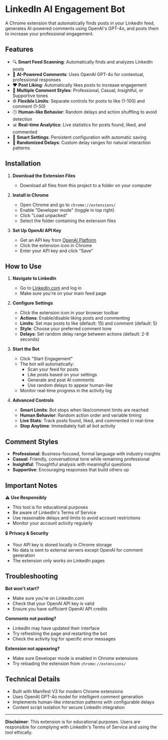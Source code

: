 # LinkedIn AI Engagement Bot

A Chrome extension that automatically finds posts in your LinkedIn feed, generates AI-powered comments using OpenAI's GPT-4o, and posts them to increase your professional engagement.

## Features

- 🔍 **Smart Feed Scanning**: Automatically finds and analyzes LinkedIn posts
- 🤖 **AI-Powered Comments**: Uses OpenAI GPT-4o for contextual, professional responses
- ❤️ **Post Liking**: Automatically likes posts to increase engagement
- 🎯 **Multiple Comment Styles**: Professional, Casual, Insightful, or Supportive tones
- ⚙️ **Flexible Limits**: Separate controls for posts to like (1-100) and comment (1-50)
- 🕒 **Human-like Behavior**: Random delays and action shuffling to avoid detection
- 📊 **Real-time Analytics**: Live statistics for posts found, liked, and commented
- 💾 **Smart Settings**: Persistent configuration with automatic saving
- 🎲 **Randomized Delays**: Custom delay ranges for natural interaction patterns

## Installation

1. **Download the Extension Files**
   - Download all files from this project to a folder on your computer

2. **Install in Chrome**
   - Open Chrome and go to `chrome://extensions/`
   - Enable "Developer mode" (toggle in top right)
   - Click "Load unpacked"
   - Select the folder containing the extension files

3. **Set Up OpenAI API Key**
   - Get an API key from [OpenAI Platform](https://platform.openai.com/api-keys)
   - Click the extension icon in Chrome
   - Enter your API key and click "Save"

## How to Use

1. **Navigate to LinkedIn**
   - Go to [LinkedIn.com](https://linkedin.com) and log in
   - Make sure you're on your main feed page

2. **Configure Settings**
   - Click the extension icon in your browser toolbar
   - **Actions**: Enable/disable liking posts and commenting
   - **Limits**: Set max posts to like (default: 15) and comment (default: 5)
   - **Style**: Choose your preferred comment tone
   - **Delays**: Set random delay range between actions (default: 2-8 seconds)

3. **Start the Bot**
   - Click "Start Engagement"
   - The bot will automatically:
     - Scan your feed for posts
     - Like posts based on your settings
     - Generate and post AI comments
     - Use random delays to appear human-like
   - Monitor real-time progress in the activity log

4. **Advanced Controls**
   - **Smart Limits**: Bot stops when like/comment limits are reached
   - **Human Behavior**: Random action order and variable timing
   - **Live Stats**: Track posts found, liked, and commented in real-time
   - **Stop Anytime**: Immediately halt all bot activity

## Comment Styles

- **Professional**: Business-focused, formal language with industry insights
- **Casual**: Friendly, conversational tone while remaining professional
- **Insightful**: Thoughtful analysis with meaningful questions
- **Supportive**: Encouraging responses that build others up

## Important Notes

⚠️ **Use Responsibly**
- This tool is for educational purposes
- Be aware of LinkedIn's Terms of Service
- Use reasonable delays and limits to avoid account restrictions
- Monitor your account activity regularly

🔒 **Privacy & Security**
- Your API key is stored locally in Chrome storage
- No data is sent to external servers except OpenAI for comment generation
- The extension only works on LinkedIn pages

## Troubleshooting

**Bot won't start?**
- Make sure you're on LinkedIn.com
- Check that your OpenAI API key is valid
- Ensure you have sufficient OpenAI API credits

**Comments not posting?**
- LinkedIn may have updated their interface
- Try refreshing the page and restarting the bot
- Check the activity log for specific error messages

**Extension not appearing?**
- Make sure Developer mode is enabled in Chrome extensions
- Try reloading the extension from `chrome://extensions/`

## Technical Details

- Built with Manifest V3 for modern Chrome extensions
- Uses OpenAI GPT-4o model for intelligent comment generation
- Implements human-like interaction patterns with configurable delays
- Content script isolation for secure LinkedIn integration

---

**Disclaimer**: This extension is for educational purposes. Users are responsible for complying with LinkedIn's Terms of Service and using the tool ethically.